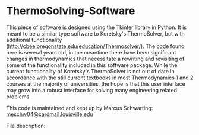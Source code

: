 # ThermoSolving-Software
This piece of software is designed using the Tkinter library in Python. It is meant to be a similar type software to Koretsky's ThermoSolver, but with additional functionality (http://cbee.oregonstate.edu/education/Thermosolver/). The code found here is several years old, in the meantime there have been significant changes in thermodynamics that necessitate a rewriting and revisiting of some of the functionality included in this software package.
While the current functionality of Koretsky's ThermoSolver is not out of date in accordance with the still current textbooks in most Thermodynamics 1 and 2 courses at the majority of universities, the hope is that this user interface may grow into a robust interface for solving many engineering related problems.

This code is maintained and kept up by Marcus Schwarting: meschw04@cardmail.louisville.edu

File description:
